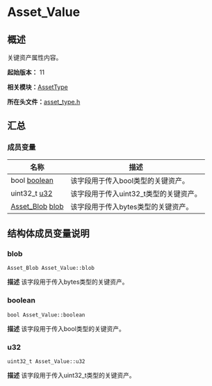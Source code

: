 # Asset_Value


## 概述

关键资产属性内容。

**起始版本：** 11

**相关模块：**[AssetType](_asset_type.md)

**所在头文件：**[asset_type.h](asset__type_8h.md)


## 汇总


### 成员变量

| 名称 | 描述 | 
| -------- | -------- |
| bool [boolean](#boolean) | 该字段用于传入bool类型的关键资产。  | 
| uint32_t [u32](#u32) | 该字段用于传入uint32_t类型的关键资产。  | 
| [Asset_Blob](_asset___blob.md) [blob](#blob) | 该字段用于传入bytes类型的关键资产。  | 


## 结构体成员变量说明


### blob

```
Asset_Blob Asset_Value::blob
```
**描述**
该字段用于传入bytes类型的关键资产。


### boolean

```
bool Asset_Value::boolean
```
**描述**
该字段用于传入bool类型的关键资产。


### u32

```
uint32_t Asset_Value::u32
```
**描述**
该字段用于传入uint32_t类型的关键资产。